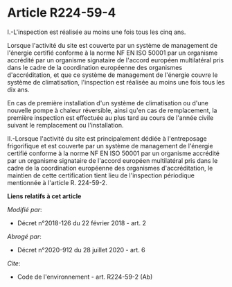 # Article R224-59-4

I.-L'inspection est réalisée au moins une fois tous les cinq ans. 

Lorsque l'activité du site est couverte par un système de management de l'énergie certifié conforme à la norme NF EN ISO
50001 par un organisme accrédité par un organisme signataire de l'accord européen multilatéral pris dans le cadre de la
coordination européenne des organismes d'accréditation, et que ce système de management de l'énergie couvre le système de
climatisation, l'inspection est réalisée au moins une fois tous les dix ans. 

En cas de première installation d'un système de climatisation ou d'une nouvelle pompe à chaleur réversible, ainsi qu'en cas
de remplacement, la première inspection est effectuée au plus tard au cours de l'année civile suivant le remplacement ou
l'installation. 

II.-Lorsque l'activité du site est principalement dédiée à l'entreposage frigorifique et est couverte par un système de
management de l'énergie certifié conforme à la norme NF EN ISO 50001 par un organisme accrédité par un organisme signataire
de l'accord européen multilatéral pris dans le cadre de la coordination européenne des organismes d'accréditation, le
maintien de cette certification tient lieu de l'inspection périodique mentionnée à l'article R. 224-59-2.

**Liens relatifs à cet article**

_Modifié par_:

  - Décret n°2018-126 du 22 février 2018 - art. 2

_Abrogé par_:

  - Décret n°2020-912 du 28 juillet 2020 - art. 6

_Cite_:

  - Code de l'environnement - art. R224-59-2 (Ab)
